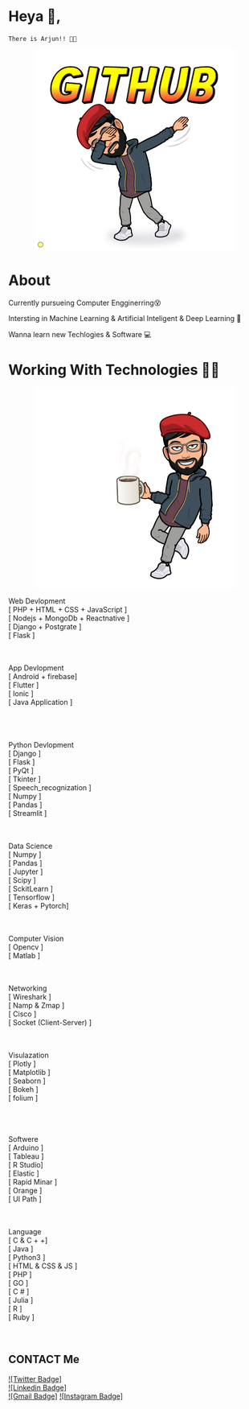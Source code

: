 # Heya 🤙, 
    There is Arjun!! 🤞✨
 

<a href="https://github.com/Arjunvankani"><center>
  <img src="https://github.com/Arjunvankani/README.md/blob/main/github.png" /></center>
</a>

# About

Currently pursueing Computer Engginerring😵

Intersting in Machine Learning & Artificial Inteligent & Deep Learning 😬

Wanna learn new Techlogies & Software 💻
<br/>

# Working With Technologies 🤩🤩

<a href="https://github.com/Arjunvankani"><center>
  <img src="https://github.com/Arjunvankani/README.md/blob/main/work1.png" /></center>
</a>

Web Devlopment  <br/>
               [ PHP + HTML + CSS + JavaScript ] <br/>
               [ Nodejs + MongoDb + Reactnative ]<br/>
               [ Django + Postgrate ] <br/>
               [ Flask ]         <br/>
               
 <br/> <br/>
App Devlopment   <br/>
               [ Android + firebase]  <br/>
               [ Flutter ]         <br/>
               [ Ionic ]          <br/>
               [ Java Application ] <br/>  
<br/>      <br/>         
Python Devlopment <br/>
                  [ Django ]    <br/>
                  [ Flask ]     <br/>
                  [ PyQt ]      <br/>
                  [ Tkinter ]   <br/>
                  [ Speech_recognization ]  <br/>
                  [ Numpy ] <br/>
                  [ Pandas ]    <br/>
                  [ Streamlit ] <br/>
<br/><br/>

Data Science<br/>
             [ Numpy ]  <br/>
             [ Pandas ] <br/>
             [ Jupyter ]    <br/>
             [ Scipy ]  <br/>
             [ SckitLearn ] <br/>
             [ Tensorflow ] <br/>
             [ Keras + Pytorch] <br/>
         
<br/>         <br/>
Computer Vision <br/>
                [ Opencv ]  <br/>
                [ Matlab ]  <br/>

<br/><br/>
Networking <br/>
            [ Wireshark ]   <br/>
            [ Namp & Zmap ] <br/>
            [ Cisco ]   <br/>
            [ Socket (Client-Server) ]  <br/>
         
<br/>         <br/>
Visulazation <br/>
             [ Plotly ] <br/>
             [ Matplotlib ] <br/>
             [ Seaborn ]    <br/>
             [ Bokeh ]  <br/>
             [ folium ]  <br/>
         
<br/>     <br/>    
Softwere  <br/>
          [ Arduino ]  <br/>
          [ Tableau ]  <br/>
          [ R Studio]  <br/>
          [ Elastic ]  <br/>
          [ Rapid Minar ]  <br/>
          [ Orange ]   <br/>
          [ UI Path ]   <br/>
        
<br/>        <br/>
Language    <br/>
         [ C & C + +]  <br/>
         [ Java ]   <br/>
         [ Python3 ]   <br/>
         [ HTML & CSS & JS ]    <br/>
         [ PHP ]    <br/>
         [ GO ]   <br/>
         [ C # ]   <br/>
         [ Julia ]  <br/>
         [ R ]   <br/>
         [ Ruby ]   <br/>
         <br/><br/> 


##  CONTACT Me 
[![Twitter Badge]](https://twitter.com/ArjunVankani)<br> [![Linkedin Badge]](https://www.linkedin.com/in/arjun-vankani-8787931b1/) <br>[![Gmail Badge]](mailto:vankaniarjun0103@gmail.com) [![Instagram Badge]](https://www.instagram.com/_arjun_vankani/)
